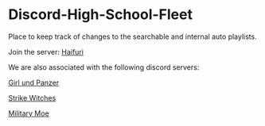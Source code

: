 # Discord-High-School-Fleet

Place to keep track of changes to the searchable and internal auto playlists.

Join the server: [Haifuri](https://discord.gg/BmFuJYs)

We are also associated with the following discord servers: 

[Girl und Panzer]( https://discord.gg/cMMapvf)

[Strike Witches](https://discord.gg/sFWaCYv)

[Military Moe](https://discord.gg/G4CYJHd)
